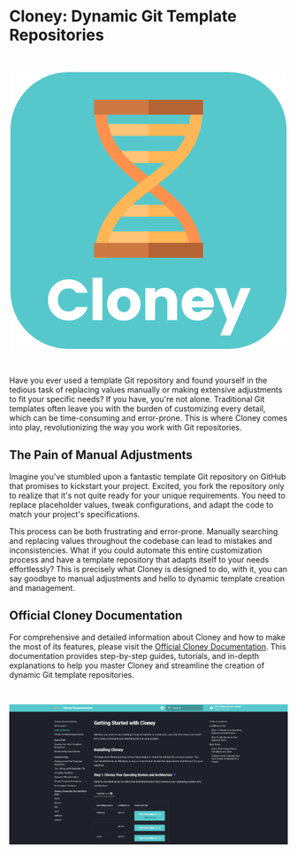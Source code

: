 # Cloney: Dynamic Git Template Repositories

<br>
<p align="center">
  <img src="assets/images/cloney-logo-rounded.png">
</p>
<br>

Have you ever used a template Git repository and found yourself in the tedious task of replacing values manually or making extensive adjustments to fit your specific needs? If you have, you're not alone. Traditional Git templates often leave you with the burden of customizing every detail, which can be time-consuming and error-prone. This is where Cloney comes into play, revolutionizing the way you work with Git repositories.

## The Pain of Manual Adjustments

Imagine you've stumbled upon a fantastic template Git repository on GitHub that promises to kickstart your project. Excited, you fork the repository only to realize that it's not quite ready for your unique requirements. You need to replace placeholder values, tweak configurations, and adapt the code to match your project's specifications.

This process can be both frustrating and error-prone. Manually searching and replacing values throughout the codebase can lead to mistakes and inconsistencies. What if you could automate this entire customization process and have a template repository that adapts itself to your needs effortlessly? This is precisely what Cloney is designed to do, with it, you can say goodbye to manual adjustments and hello to dynamic template creation and management.

## Official Cloney Documentation

For comprehensive and detailed information about Cloney and how to make the most of its features, please visit the [Official Cloney Documentation](https://arthursudbrackibarra.github.io/cloney-documentation/). This documentation provides step-by-step guides, tutorials, and in-depth explanations to help you master Cloney and streamline the creation of dynamic Git template repositories.

<br>
<p align="center">
  <img src="assets/images/cloney-documentation.png">
</p>
